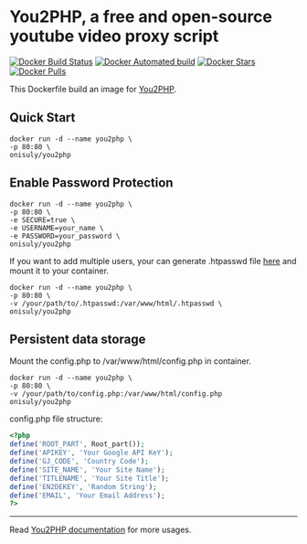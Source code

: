 # You2PHP, a free and open-source youtube video proxy script

[![Docker Build Status](https://img.shields.io/docker/build/onisuly/you2php.svg)](https://github.com/onisuly/docker-you2php) [![Docker Automated build](https://img.shields.io/docker/automated/onisuly/you2php.svg)](https://github.com/onisuly/docker-you2php) [![Docker Stars](https://img.shields.io/docker/stars/onisuly/you2php.svg)](https://github.com/onisuly/docker-you2php) [![Docker Pulls](https://img.shields.io/docker/pulls/onisuly/you2php.svg)](https://github.com/onisuly/docker-you2php)

This Dockerfile build an image for [You2PHP](https://github.com/You2php/you2php).

## Quick Start

```shell
docker run -d --name you2php \
-p 80:80 \
onisuly/you2php
```

## Enable Password Protection

```shell
docker run -d --name you2php \
-p 80:80 \
-e SECURE=true \
-e USERNAME=your_name \
-e PASSWORD=your_password \
onisuly/you2php
```

If you want to add multiple users, your can generate .htpasswd file [here](http://www.htaccesstools.com/htpasswd-generator/) and mount it to your container.

```shell
docker run -d --name you2php \
-p 80:80 \
-v /your/path/to/.htpasswd:/var/www/html/.htpasswd \
onisuly/you2php
```

## Persistent data storage

Mount the config.php to /var/www/html/config.php in container.

```shell
docker run -d --name you2php \
-p 80:80 \
-v /your/path/to/config.php:/var/www/html/config.php
onisuly/you2php
```

config.php file structure:
```php
<?php
define('ROOT_PART', Root_part());
define('APIKEY', 'Your Google API KeY');
define('GJ_CODE', 'Country Code');
define('SITE_NAME', 'Your Site Name');
define('TITLENAME', 'Your Site Title');
define('EN2DEKEY', 'Random String');
define('EMAIL', 'Your Email Address');
?>
```

---

Read [You2PHP documentation](https://you2php.github.io/doc/) for more usages.
